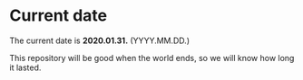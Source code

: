 # Current date

The current date is **2020.01.31.** (YYYY.MM.DD.)

This repository will be good when the world ends, so we will know how long it lasted.